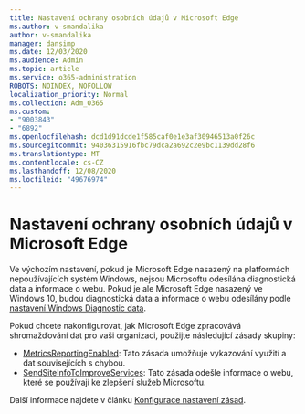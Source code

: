 ```yaml
---
title: Nastavení ochrany osobních údajů v Microsoft Edge
ms.author: v-smandalika
author: v-smandalika
manager: dansimp
ms.date: 12/03/2020
ms.audience: Admin
ms.topic: article
ms.service: o365-administration
ROBOTS: NOINDEX, NOFOLLOW
localization_priority: Normal
ms.collection: Adm_O365
ms.custom:
- "9003843"
- "6892"
ms.openlocfilehash: dcd1d91dcde1f585caf0e1e3af30946513a0f26c
ms.sourcegitcommit: 94036315916fbc79dca2a692c2e9bc1139dd28f6
ms.translationtype: MT
ms.contentlocale: cs-CZ
ms.lasthandoff: 12/08/2020
ms.locfileid: "49676974"
---
```

# <a name="microsoft-edge-configure-privacy-settings"></a>Nastavení ochrany osobních údajů v Microsoft Edge

Ve výchozím nastavení, pokud je Microsoft Edge nasazený na platformách nepoužívajících systém Windows, nejsou Microsoftu odesílána diagnostická data a informace o webu. Pokud je ale Microsoft Edge nasazený ve Windows 10, budou diagnostická data a informace o webu odesílány podle [nastavení Windows Diagnostic data](https://docs.microsoft.com/windows/privacy/configure-windows-diagnostic-data-in-your-organization).

Pokud chcete nakonfigurovat, jak Microsoft Edge zpracovává shromažďování dat pro vaši organizaci, použijte následující zásady skupiny:
- [MetricsReportingEnabled](https://docs.microsoft.com/DeployEdge/microsoft-edge-policies#metricsreportingenabled): Tato zásada umožňuje vykazování využití a dat souvisejících s chybou.
- [SendSiteInfoToImproveServices](https://docs.microsoft.com/DeployEdge/microsoft-edge-policies#sendsiteinfotoimproveservices): Tato zásada odešle informace o webu, které se používají ke zlepšení služeb Microsoftu.

Další informace najdete v článku [Konfigurace nastavení zásad](https://docs.microsoft.com/deployedge/microsoft-edge-enterprise-privacy-settings#configure-policy-settings).